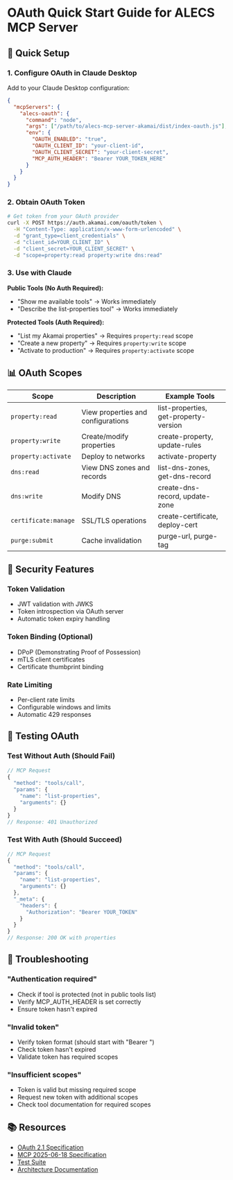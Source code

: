 # OAuth Quick Start Guide for ALECS MCP Server

## 🚀 Quick Setup

### 1. Configure OAuth in Claude Desktop

Add to your Claude Desktop configuration:

```json
{
  "mcpServers": {
    "alecs-oauth": {
      "command": "node",
      "args": ["/path/to/alecs-mcp-server-akamai/dist/index-oauth.js"],
      "env": {
        "OAUTH_ENABLED": "true",
        "OAUTH_CLIENT_ID": "your-client-id",
        "OAUTH_CLIENT_SECRET": "your-client-secret",
        "MCP_AUTH_HEADER": "Bearer YOUR_TOKEN_HERE"
      }
    }
  }
}
```

### 2. Obtain OAuth Token

```bash
# Get token from your OAuth provider
curl -X POST https://auth.akamai.com/oauth/token \
  -H "Content-Type: application/x-www-form-urlencoded" \
  -d "grant_type=client_credentials" \
  -d "client_id=YOUR_CLIENT_ID" \
  -d "client_secret=YOUR_CLIENT_SECRET" \
  -d "scope=property:read property:write dns:read"
```

### 3. Use with Claude

**Public Tools (No Auth Required):**
- "Show me available tools" → Works immediately
- "Describe the list-properties tool" → Works immediately

**Protected Tools (Auth Required):**
- "List my Akamai properties" → Requires `property:read` scope
- "Create a new property" → Requires `property:write` scope
- "Activate to production" → Requires `property:activate` scope

## 📊 OAuth Scopes

| Scope | Description | Example Tools |
|-------|-------------|---------------|
| `property:read` | View properties and configurations | list-properties, get-property-version |
| `property:write` | Create/modify properties | create-property, update-rules |
| `property:activate` | Deploy to networks | activate-property |
| `dns:read` | View DNS zones and records | list-dns-zones, get-dns-record |
| `dns:write` | Modify DNS | create-dns-record, update-zone |
| `certificate:manage` | SSL/TLS operations | create-certificate, deploy-cert |
| `purge:submit` | Cache invalidation | purge-url, purge-tag |

## 🔐 Security Features

### Token Validation
- JWT validation with JWKS
- Token introspection via OAuth server
- Automatic token expiry handling

### Token Binding (Optional)
- DPoP (Demonstrating Proof of Possession)
- mTLS client certificates
- Certificate thumbprint binding

### Rate Limiting
- Per-client rate limits
- Configurable windows and limits
- Automatic 429 responses

## 🧪 Testing OAuth

### Test Without Auth (Should Fail)
```javascript
// MCP Request
{
  "method": "tools/call",
  "params": {
    "name": "list-properties",
    "arguments": {}
  }
}
// Response: 401 Unauthorized
```

### Test With Auth (Should Succeed)
```javascript
// MCP Request
{
  "method": "tools/call",
  "params": {
    "name": "list-properties",
    "arguments": {}
  },
  "_meta": {
    "headers": {
      "Authorization": "Bearer YOUR_TOKEN"
    }
  }
}
// Response: 200 OK with properties
```

## 🚨 Troubleshooting

### "Authentication required"
- Check if tool is protected (not in public tools list)
- Verify MCP_AUTH_HEADER is set correctly
- Ensure token hasn't expired

### "Invalid token"
- Verify token format (should start with "Bearer ")
- Check token hasn't expired
- Validate token has required scopes

### "Insufficient scopes"
- Token is valid but missing required scope
- Request new token with additional scopes
- Check tool documentation for required scopes

## 📚 Resources

- [OAuth 2.1 Specification](https://datatracker.ietf.org/doc/html/draft-ietf-oauth-v2-1-10)
- [MCP 2025-06-18 Specification](https://spec.modelcontextprotocol.io)
- [Test Suite](/__tests__/mcp-2025-oauth-compliance.test.ts)
- [Architecture Documentation](/docs/architecture/OAUTH21-SECURITY-IMPLEMENTATION.md)